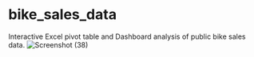 # bike_sales_data
Interactive Excel pivot table and Dashboard analysis of public bike sales data.
![Screenshot (38)](https://user-images.githubusercontent.com/54420209/194781030-bfc54191-681c-4ab0-b77c-1ca0b647f4da.png)
